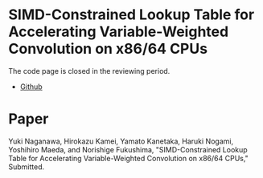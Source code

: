 # SIMD-Constrained Lookup Table for Accelerating Variable-Weighted Convolution on x86/64 CPUs

The code page is closed in the reviewing period.
* [Github](https://github.com/fukushimalab/registerLUT4conv)



# Paper
Yuki Naganawa, Hirokazu Kamei, Yamato Kanetaka, Haruki Nogami, Yoshihiro Maeda, and Norishige Fukushima,
"SIMD-Constrained Lookup Table for Accelerating Variable-Weighted Convolution on x86/64 CPUs,"
Submitted.



